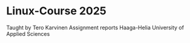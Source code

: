 # Linux-Course 2025
Taught by Tero Karvinen
Assignment reports
Haaga-Helia University of Applied Sciences
